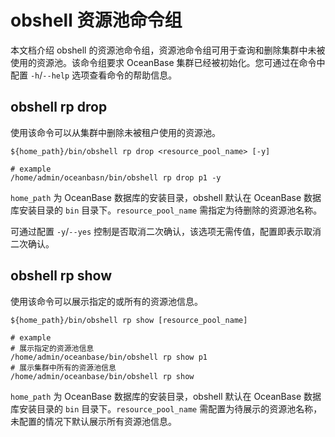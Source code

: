 # obshell 资源池命令组

本文档介绍 obshell 的资源池命令组，资源池命令组可用于查询和删除集群中未被使用的资源池。该命令组要求 OceanBase 集群已经被初始化。您可通过在命令中配置 `-h`/`--help` 选项查看命令的帮助信息。

## obshell rp drop

使用该命令可以从集群中删除未被租户使用的资源池。

```shell
${home_path}/bin/obshell rp drop <resource_pool_name> [-y]

# example
/home/admin/oceanbasn/bin/obshell rp drop p1 -y
```

`home_path` 为 OceanBase 数据库的安装目录，obshell 默认在 OceanBase 数据库安装目录的 `bin` 目录下。`resource_pool_name` 需指定为待删除的资源池名称。

可通过配置 `-y`/`--yes` 控制是否取消二次确认，该选项无需传值，配置即表示取消二次确认。

## obshell rp show

使用该命令可以展示指定的或所有的资源池信息。

```shell
${home_path}/bin/obshell rp show [resource_pool_name] 

# example
# 展示指定的资源池信息
/home/admin/oceanbase/bin/obshell rp show p1
# 展示集群中所有的资源池信息
/home/admin/oceanbase/bin/obshell rp show
```

`home_path` 为 OceanBase 数据库的安装目录，obshell 默认在 OceanBase 数据库安装目录的 `bin` 目录下。`resource_pool_name` 需配置为待展示的资源池名称，未配置的情况下默认展示所有资源池信息。
